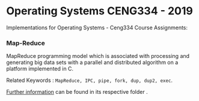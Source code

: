 # Operating Systems CENG334 - 2019

Implementations for Operating Systems - Ceng334 Course Assignments:
 
### Map-Reduce
MapReduce programming model which is associated with processing and generating big data sets with a parallel and distributed algorithm on a platform implemented in C.

Related Keywords : 
`MapReduce, IPC, pipe, fork, dup, dup2, exec`. 

[Further information](https://github.com/egeozbek/operating-systems-334-2019/tree/master/MapReduce-HW1) can be found in its respective folder .
